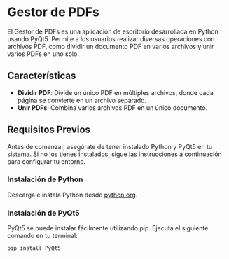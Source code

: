 # Gestor de PDFs

El Gestor de PDFs es una aplicación de escritorio desarrollada en Python usando PyQt5. Permite a los usuarios realizar diversas operaciones con archivos PDF, como dividir un documento PDF en varios archivos y unir varios PDFs en uno solo.

## Características

- **Dividir PDF**: Divide un único PDF en múltiples archivos, donde cada página se convierte en un archivo separado.
- **Unir PDFs**: Combina varios archivos PDF en un único documento.

## Requisitos Previos

Antes de comenzar, asegúrate de tener instalado Python y PyQt5 en tu sistema. Si no los tienes instalados, sigue las instrucciones a continuación para configurar tu entorno.

### Instalación de Python

Descarga e instala Python desde [python.org](https://www.python.org/downloads/).

### Instalación de PyQt5

PyQt5 se puede instalar fácilmente utilizando pip. Ejecuta el siguiente comando en tu terminal:

```bash
pip install PyQt5
